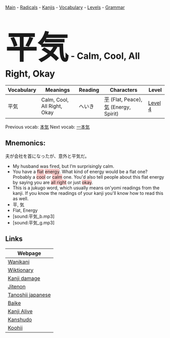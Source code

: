<style> bigfont {font-size: 100px}</style>
[Main](../README.md) -
[Radicals](../radicals.md) -
[Kanjis](../kanjis.md) -
[Vocabulary](../vocabulary.md) -
[Levels](../levels.md) -
[Grammar](../grammar.md)
# <bigfont> 平気</bigfont> - Calm, Cool, All Right, Okay 

| Vocabulary | Meanings | Reading | Characters | Level |
| --- | --- | --- | --- | --- |
| 平気 | Calm, Cool, All Right, Okay | へいき |  [平](../kanjis/平.md) (Flat, Peace), [気](../kanjis/気.md) (Energy, Spirit) | [Level 4](../levels/wk_level4.md) |

Previous vocab: [本気](本気.md) Next vocab: [一本気](一本気.md) 

## Mnemonics:
夫が会社を首になったが、意外と平気だ。
* My husband was fired, but I’m surprisingly calm.
* You have a <span style="background-color:#ffcccb"> flat</span> <span style="background-color:#ffcccb"> energy</span>. What kind of energy would be a flat one? Probably a <span style="background-color:#ffcccb"> cool</span> or <span style="background-color:#ffcccb"> calm</span> one. You'd also tell people about this flat energy by saying you are <span style="background-color:#ffcccb"> all right</span> or just <span style="background-color:#ffcccb"> okay</span>.
* This is a jukugo word, which usually means on'yomi readings from the kanji. If you know the readings of your kanji you'll know how to read this as well.
* 平, 気
* Flat, Energy
* [sound:平気_b.mp3]
* [sound:平気_g.mp3]


## Links 

| Webpage |
| --- |
| [Wanikani          ](https://www.wanikani.com/kanji/平気) |
| [Wiktionary        ](https://en.wiktionary.org/wiki/平気) |
| [Kanji damage      ](http://www.kanjidamage.com/kanji/search?utf8=✓&q=平気) |
| [Jitenon           ](https://jitenon.com/kanji/平気) |
| [Tanoshii japanese ](https://www.tanoshiijapanese.com/dictionary/kanji.cfm?k=平気) |
| [Baike             ](https://baike.baidu.com/item/平気) |
| [Kanji Alive       ](https://app.kanjialive.com/平気) |
| [Kanshudo          ](https://www.kanshudo.com/searchmn?q=平気) |
| [Koohii            ](https://kanji.koohii.com/study/kanji/平気) |
